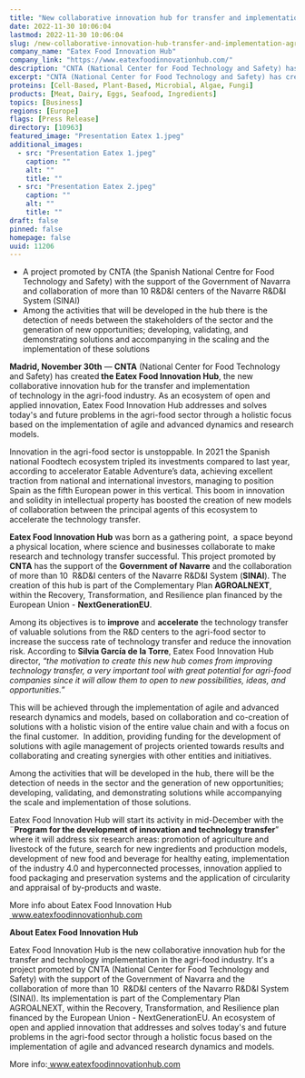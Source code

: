 ```yaml
---
title: "New collaborative innovation hub for transfer and implementation of agri-food technology"
date: 2022-11-30 10:06:04
lastmod: 2022-11-30 10:06:04
slug: /new-collaborative-innovation-hub-transfer-and-implementation-agri-food-technology
company_name: "Eatex Food Innovation Hub"
company_link: "https://www.eatexfoodinnovationhub.com/"
description: "CNTA (National Center for Food Technology and Safety) has created the Eatex Food Innovation Hub, the new collaborative innovation hub for the transfer and implementation of technology in the agri-food industry."
excerpt: "CNTA (National Center for Food Technology and Safety) has created the Eatex Food Innovation Hub, the new collaborative innovation hub for the transfer and implementation of technology in the agri-food industry."
proteins: [Cell-Based, Plant-Based, Microbial, Algae, Fungi]
products: [Meat, Dairy, Eggs, Seafood, Ingredients]
topics: [Business]
regions: [Europe]
flags: [Press Release]
directory: [10963]
featured_image: "Presentation Eatex 1.jpeg"
additional_images:
  - src: "Presentation Eatex 1.jpeg"
    caption: ""
    alt: ""
    title: ""
  - src: "Presentation Eatex 2.jpeg"
    caption: ""
    alt: ""
    title: ""
draft: false
pinned: false
homepage: false
uuid: 11206
---
```

<ul>
<li>A project promoted by CNTA (the Spanish National Centre for Food Technology and Safety) with the support of the Government of Navarra and collaboration of more than 10 R&D&I centers of the Navarre R&D&I System (SINAI)</li>
<li>Among the activities that will be developed in the hub there is the detection of needs between the stakeholders of the sector and the generation of new opportunities; developing, validating, and demonstrating solutions and accompanying in the scaling and the implementation of these solutions</li>
</ul>
<p><strong>Madrid, November 30th</strong> — <strong>CNTA</strong> (National Center for Food Technology and Safety) has created<strong> the Eatex Food Innovation Hub</strong>, the new collaborative innovation hub for the transfer and implementation of technology in the agri-food industry. As an ecosystem of open and applied innovation, Eatex Food Innovation Hub addresses and solves today's and future problems in the agri-food sector through a holistic focus based on the implementation of agile and advanced dynamics and research models.</p>
<p>Innovation in the agri-food sector is unstoppable. In 2021 the Spanish national Foodtech ecosystem tripled its investments compared to last year, according to accelerator Eatable Adventure’s data, achieving excellent traction from national and international investors, managing to position Spain as the fifth European power in this vertical. This boom in innovation and solidity in intellectual property has boosted the creation of new models of collaboration between the principal agents of this ecosystem to accelerate the technology transfer.</p>
<p><strong>Eatex Food Innovation Hub</strong> was born as a gathering point,  a space beyond a physical location, where science and businesses collaborate to make research and technology transfer successful. This project promoted by <strong>CNTA</strong> has the support of the <strong>Government of Navarre</strong> and the collaboration of more than 10  R&D&I centers of the Navarre R&D&I System (<strong>SINAI</strong>). The creation of this hub is part of the Complementary Plan <strong>AGROALNEXT</strong>, within the Recovery, Transformation, and Resilience plan financed by the European Union - <strong>NextGenerationEU</strong>.</p>
<p>Among its objectives is to<strong> improve</strong> and <strong>accelerate</strong> the technology transfer of valuable solutions from the R&D centers to the agri-food sector to increase the success rate of technology transfer and reduce the innovation risk. According to <strong>Silvia García de la Torre</strong>, Eatex Food Innovation Hub director, <em>“the motivation to create this new hub comes from improving technology transfer, a very important tool with great potential for agri-food companies since it will allow them to open to new possibilities, ideas, and opportunities.”</em></p>
<p>This will be achieved through the implementation of agile and advanced research dynamics and models, based on collaboration and co-creation of solutions with a holistic vision of the entire value chain and with a focus on the final customer.  In addition, providing funding for the development of solutions with agile management of projects oriented towards results and collaborating and creating synergies with other entities and initiatives.</p>
<p>Among the activities that will be developed in the hub, there will be the detection of needs in the sector and the generation of new opportunities; developing, validating, and demonstrating solutions while accompanying the scale and implementation of those solutions.</p>
<p>Eatex Food Innovation Hub will start its activity in mid-December with the ¨<strong>Program for the development of innovation and technology transfer</strong>” where it will address six research areas: promotion of agriculture and livestock of the future, search for new ingredients and production models, development of new food and beverage for healthy eating, implementation of the industry 4.0 and hyperconnected processes, innovation applied to food packaging and preservation systems and the application of circularity and appraisal of by-products and waste.</p>
<p>More info about Eatex Food Innovation Hub <a href="http://www.eatexfoodinnovationhub.com"> </a><a href="http://www.eatexfoodinnovationhub.com">www.eatexfoodinnovationhub.com</a></p>
<p><strong>About Eatex Food Innovation Hub</strong></p>
<p>Eatex Food Innovation Hub is the new collaborative innovation hub for the transfer and technology implementation in the agri-food industry. It's a project promoted by CNTA (National Center for Food Technology and Safety) with the support of the Government of Navarra and the collaboration of more than 10  R&D&I centers of the Navarro R&D&I System (SINAI). Its implementation is part of the Complementary Plan AGROALNEXT, within the Recovery, Transformation, and Resilience plan financed by the European Union - NextGenerationEU. An ecosystem of open and applied innovation that addresses and solves today's and future problems in the agri-food sector through a holistic focus based on the implementation of agile and advanced research dynamics and models.</p>
<p>More info:<a href="http://www.eatexfoodinnovationhub.com"> </a><a href="http://www.eatexfoodinnovationhub.com">www.eatexfoodinnovationhub.com</a></p>
